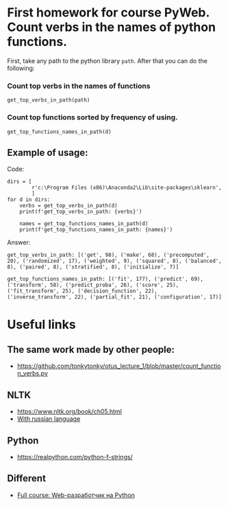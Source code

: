 # First homework for course PyWeb. Count verbs in the names of python functions.

First, take any path to the python library `path`. After that you can do the following:

### Count top verbs in the names of functions

	get_top_verbs_in_path(path)

### Count top functions sorted by frequency of using.

	get_top_functions_names_in_path(d)

## Example of usage:

Code:

	dirs = [
	        r'c:\Program Files (x86)\Anaconda2\Lib\site-packages\sklearn',
	        ]
	for d in dirs:
	    verbs = get_top_verbs_in_path(d)
	    print(f'get_top_verbs_in_path: {verbs}')
	
	    names = get_top_functions_names_in_path(d)
	    print(f'get_top_functions_names_in_path: {names}')

Answer:

	get_top_verbs_in_path: [('get', 98), ('make', 68), ('precomputed', 20), ('randomized', 17), ('weighted', 9), ('squared', 8), ('balanced', 8), ('paired', 8), ('stratified', 8), ('initialize', 7)]
	
	get_top_functions_names_in_path: [('fit', 177), ('predict', 69), ('transform', 58), ('predict_proba', 26), ('score', 25), ('fit_transform', 25), ('decision_function', 22), ('inverse_transform', 22), ('partial_fit', 21), ('configuration', 17)]


# Useful links

## The same work made by other people:

* https://github.com/tonkytonky/otus_lecture_1/blob/master/count_function_verbs.py

## NLTK

* https://www.nltk.org/book/ch05.html
* [With russian language](https://www.nltk.org/_modules/nltk/tag.html)

## Python
* https://realpython.com/python-f-strings/

## Different
* [Full course: Web-разработчик на Python](https://otus.ru/lessons/webpython/)


